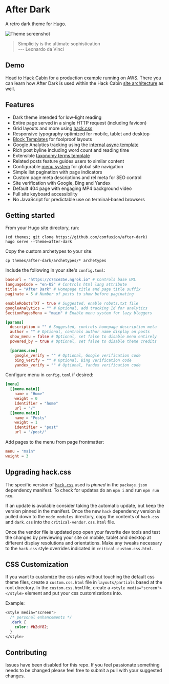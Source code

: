 # After Dark

A retro dark theme for [Hugo](https://gohugo.io/).

![Theme screenshot](https://cloud.githubusercontent.com/assets/440298/18599964/ae2ea6de-7c20-11e6-889c-db5ca4afef67.png)

> Simplicity is the ultimate sophistication<br>
> --- Leonardo da Vinci

## Demo

Head to [Hack Cabin](http://hackcabin.com) for a production example running on AWS. There you can learn how After Dark is used within the Hack Cabin [site architecture](http://hackcabin.com/post/initial-commit/) as well.

## Features

- Dark theme intended for low-light reading
- Entire page served in a single HTTP request (including favicon)
- Grid layouts and more using [hack.css](hackcss.com)
- Responsive typography optimized for mobile, tablet and desktop
- [Block Templates](https://gohugo.io/templates/blocks/) for foolproof layouts
- Google Analytics tracking using the [internal async template](https://gohugo.io/extras/analytics#configuring-google-analytics)
- Rich post byline including word count and reading time
- Extensible [taxonomy terms template](https://gohugo.io/templates/terms)
- Related posts feature guides users to similar content
- Configurable [menu system](https://gohugo.io/extras/menus/) for global site navigation
- Simple list pagination with page indicators
- Custom page meta descriptions and rel meta for SEO control
- Site verification with Google, Bing and Yandex
- Default 404 page with engaging MP4 background video
- Full site keyboard accessibility
- No JavaScript for predictable use on terminal-based browsers

## Getting started

From your Hugo site directory, run:

```shell
(cd themes; git clone https://github.com/comfusion/after-dark)
hugo serve --theme=after-dark
```

Copy the custom archetypes to your site:

```shell
cp themes/after-dark/archetypes/* archetypes
```

Include the following in your site's `config.toml`:

```toml
baseurl = "https://c74ce35e.ngrok.io" # Controls base URL
languageCode = "en-US" # Controls html lang attribute
title = "After Dark" # Homepage title and page title suffix
paginate = 5 # Number of posts to show before paginating

enableRobotsTXT = true # Suggested, enable robots.txt file
googleAnalytics = "" # Optional, add tracking Id for analytics
SectionPagesMenu = "main" # Enable menu system for lazy bloggers

[params]
  description = "" # Suggested, controls homepage description meta
  author = "" # Optional, controls author name display on posts
  show_menu = false # Optional, set false to disable menu entirely
  powered_by = true # Optional, set false to disable theme credits

  [params.seo]
    google_verify = "" # Optional, Google verification code
    bing_verify = "" # Optional, Bing verification code
    yandex_verify = "" # Optional, Yandex verification code
```

Configure menu in `config.toml` if desired:

```toml
[menu]
  [[menu.main]]
    name = "Home"
    weight = 0
    identifier = "home"
    url = "/"
  [[menu.main]]
    name = "Posts"
    weight = 1
    identifier = "post"
    url = "/post/"
```

Add pages to the menu from page frontmatter:

```toml
menu = "main"
weight = 3
```

## Upgrading hack.css

The specific version of [`hack.css`](hackcss.com) used is _pinned_ in the `package.json` dependency manifest. To check for updates do an `npm i` and run `npm run ncu`.

If an update is available consider taking the automatic update, but keep the version pinned in the manifest. Once the new `hack` dependency version is pulled down to the `node_modules` directory, copy the contents of `hack.css` and `dark.css` into the `critical-vendor.css.html` file.

Once the vendor file is updated pop open your favorite dev tools and test the changes by previewing your site on mobile, tablet and desktop at different display resolutions and orientations. Make any tweaks necessary to the `hack.css` style overrides indicated in `critical-custom.css.html`.

## CSS Customization

If you want to customize the css rules without touching the default css theme files, create a `custom.css.html` file in `layouts/partials` based at the root directory.
In the `custom.css.html`file, create a `<style media="screen"></style>` element and put your css customizations into. 

Example:

```css
<style media="screen">
  /* personal enhancements */
  .dark {
    color: #b2df82;
  }
</style>
```

## Contributing

Issues have been disabled for this repo. If you feel passionate something needs to be changed please feel free to submit a pull with your suggested changes.
